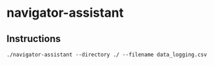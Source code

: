 # navigator-assistant

## Instructions
```
./navigator-assistant --directory ./ --filename data_logging.csv
```

